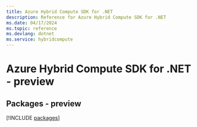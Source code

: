 ```yaml
---
title: Azure Hybrid Compute SDK for .NET
description: Reference for Azure Hybrid Compute SDK for .NET
ms.date: 04/17/2024
ms.topic: reference
ms.devlang: dotnet
ms.service: hybridcompute
---
```

# Azure Hybrid Compute SDK for .NET - preview
## Packages - preview
[!INCLUDE [packages](hybrid-compute-index.md)]